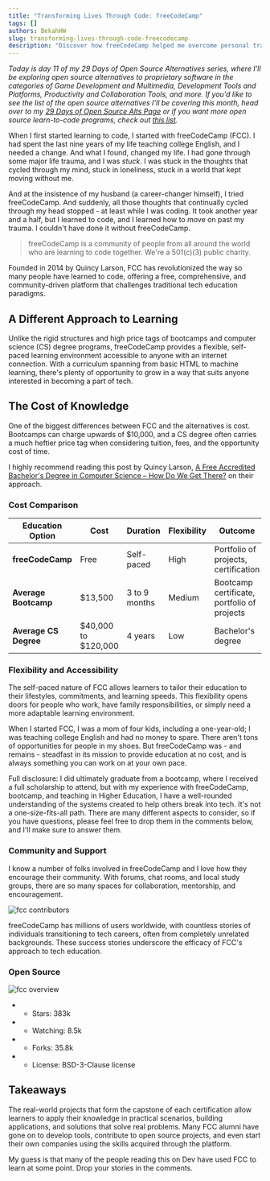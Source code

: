```yaml
---
title: "Transforming Lives Through Code: freeCodeCamp"
tags: []
authors: BekahHW
slug: transforming-lives-through-code-freecodecamp
description: "Discover how freeCodeCamp helped me overcome personal trauma and become a software developer, providing a flexible, supportive, and cost-effective alternative to traditional tech education."
---
```


*Today is day 11 of my 29 Days of Open Source Alternatives series, where I'll be exploring open source alternatives to proprietary software in the categories of Game Development and Multimedia, Development Tools and Platforms, Productivity and Collaboration Tools, and more. If you'd like to see the list of the open source alternatives I'll be covering this month, head over to my [29 Days of Open Source Alts Page](https://oss.fyi/oss-alts) or if you want more open source learn-to-code programs, check out [this list](https://oss.fyi/learn-to-code).* 

When I first started learning to code, I started with freeCodeCamp (FCC). I had spent the last nine years of my life teaching college English, and I needed a change. And what I found, changed my life. I had gone through some major life trauma, and I was *stuck*. I was stuck in the thoughts that cycled through my mind, stuck in loneliness, stuck in a world that kept moving without me. 

<!-- truncate -->


And at the insistence of my husband (a career-changer himself), I tried freeCodeCamp. And suddenly, all those thoughts that continually cycled through my head stopped - at least while I was coding. It took another year and a half, but I learned to code, and I learned how to move on past my trauma. I couldn't have done it without freeCodeCamp. 

> freeCodeCamp is a community of people from all around the world who are learning to code together. We're a 501(c)(3) public charity.

Founded in 2014 by Quincy Larson, FCC has revolutionized the way so many people have learned to code, offering a free, comprehensive, and community-driven platform that challenges traditional tech education paradigms.

## A Different Approach to Learning

Unlike the rigid structures and high price tags of bootcamps and computer science (CS) degree programs, freeCodeCamp provides a flexible, self-paced learning environment accessible to anyone with an internet connection. With a curriculum spanning from basic HTML to machine learning, there's plenty of opportunity to grow in a way that suits anyone interested in becoming a part of tech. 

## The Cost of Knowledge

One of the biggest differences between FCC and the alternatives is cost. Bootcamps can charge upwards of $10,000, and a CS degree often carries a much heftier price tag when considering tuition, fees, and the opportunity cost of time. 

I highly recommend reading this post by Quincy Larson, [A Free Accredited Bachelor's Degree in Computer Science – How Do We Get There?](https://www.freecodecamp.org/news/free-accredited-bachelors-degrees-in-computer-science-how-do-we-get-there/) on their approach.

### Cost Comparison

| Education Option      | Cost               | Duration            | Flexibility         | Outcome                                       |
|-----------------------|--------------------|---------------------|---------------------|-----------------------------------------------|
| **freeCodeCamp**      | Free               | Self-paced          | High                | Portfolio of projects, certification          |
| **Average Bootcamp**  | $13,500            | 3 to 9 months       | Medium              | Bootcamp certificate, portfolio of projects   |
| **Average CS Degree** | $40,000 to $120,000| 4 years             | Low                 | Bachelor's degree                             |


### Flexibility and Accessibility

The self-paced nature of FCC allows learners to tailor their education to their lifestyles, commitments, and learning speeds. This flexibility opens doors for people who work, have family responsibilities, or simply need a more adaptable learning environment.

When I started FCC, I was a mom of four kids, including a one-year-old; I was teaching college English and had no money to spare. There aren't tons of opportunities for people in my shoes. But freeCodeCamp was - and remains - steadfast in its mission to provide education at no cost, and is always something you can work on at your own pace.

Full disclosure: I did ultimately graduate from a bootcamp, where I received a full scholarship to attend, but with my experience with freeCodeCamp, bootcamp, and teaching in Higher Education, I have a well-rounded understanding of the systems created to help others break into tech. It's not a one-size-fits-all path. There are many different aspects to consider, so if you have questions, please feel free to drop them in the comments below, and I'll make sure to answer them. 

### Community and Support

I know a number of folks involved in freeCodeCamp and I love how they encourage their community. With forums, chat rooms, and local study groups, there are so many spaces for collaboration, mentorship, and encouragement. 

![fcc contributors](https://dev-to-uploads.s3.amazonaws.com/uploads/articles/07y3bvss6lrqrta112ug.png)

freeCodeCamp has millions of users worldwide, with countless stories of individuals transitioning to tech careers, often from completely unrelated backgrounds. These success stories underscore the efficacy of FCC's approach to tech education.


### Open Source

![fcc overview](https://dev-to-uploads.s3.amazonaws.com/uploads/articles/c43m0ng7ulfmz47vv4tt.png)

- - Stars: 383k
- - Watching: 8.5k
- - Forks: 35.8k
- - License: BSD-3-Clause license

## Takeaways

The real-world projects that form the capstone of each certification allow learners to apply their knowledge in practical scenarios, building applications, and solutions that solve real problems. Many FCC alumni have gone on to develop tools, contribute to open source projects, and even start their own companies using the skills acquired through the platform.

My guess is that many of the people reading this on Dev have used FCC to learn at some point. Drop your stories in the comments.
